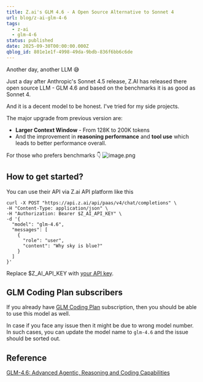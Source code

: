 ```yaml
---
title: Z.ai's GLM 4.6 - A Open Source Alternative to Sonnet 4
url: blog/z-ai-glm-4-6
tags:
  - z-ai
  - glm-4-6
status: published
date: 2025-09-30T00:00:00.000Z
qblog_id: 801e1e1f-4998-49da-9bdb-836f6bb6c6de
---
```


Another day, another LLM 😅

Just a day after Anthropic's Sonnet 4.5 release, Z.AI has released there open source LLM - GLM 4.6 and based on the benchmarks it is as good as Sonnet 4.

And it is a decent model to be honest. I've tried for my side projects.

The major upgrade from previous version are:
- **Larger Context Window** - From 128K to 200K tokens
- And the improvement in **reasoning performance** and **tool use** which leads to better performance overall.

For those who prefers benchmarks 👇
![image.png](https://images.nesin.io/f_auto,q_auto/qblog/AIEngineerGuide/2025-09/pky9z8ce8dhfvtkvkxsy)

## How to get started?
You can use their API via Z.ai API platform like this

```shell
curl -X POST "https://api.z.ai/api/paas/v4/chat/completions" \
-H "Content-Type: application/json" \
-H "Authorization: Bearer $Z_AI_API_KEY" \
-d '{
  "model": "glm-4.6",
  "messages": [
    {
      "role": "user",
      "content": "Why sky is blue?"
    }
  ]
}'
```

Replace $Z_AI_API_KEY with [your API key](https://z.ai/manage-apikey/apikey-list).

## GLM Coding Plan subscribers
If you already have [GLM Coding Plan](https://go.nesin.io/glm) subscription, then you should be able to use this model as well.

In case if you face any issue then it might be due to wrong model number. In such cases, you can update the model name to `glm-4.6` and the issue should be sorted out.

## Reference
[GLM-4.6: Advanced Agentic, Reasoning and Coding Capabilities](https://z.ai/blog/glm-4.6)
